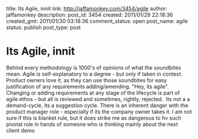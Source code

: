 title: Its Agile, innit
link: http://jaffamonkey.com/3454/agile
author: jaffamonkey
description: 
post_id: 3454
created: 2011/01/29 22:18:36
created_gmt: 2011/01/30 03:18:36
comment_status: open
post_name: agile
status: publish
post_type: post

# Its Agile, innit

Behind every methodology is 1000's of opinions of what the soundbites mean. Agile is self-explanatory to a degree - but only if taken in context. Product owners love it, as they can use those soundbites for easy justification of any requirements adding/amending. "Hey, its agile". Changing or adding requirements at any stage of the lifecycle is part of agile ethos - but all is reviewed and sometimes, rightly, rejected.  Its not a a demand-cycle, its a suggestion cycle. There is an inherent danger with the product manager role - especially if its the company owner takes it. I am not sure if this is blanket rule, but it does strike me as dangerous to hv such pivotal role in hands of someone who is thinking mainly about the next client demo